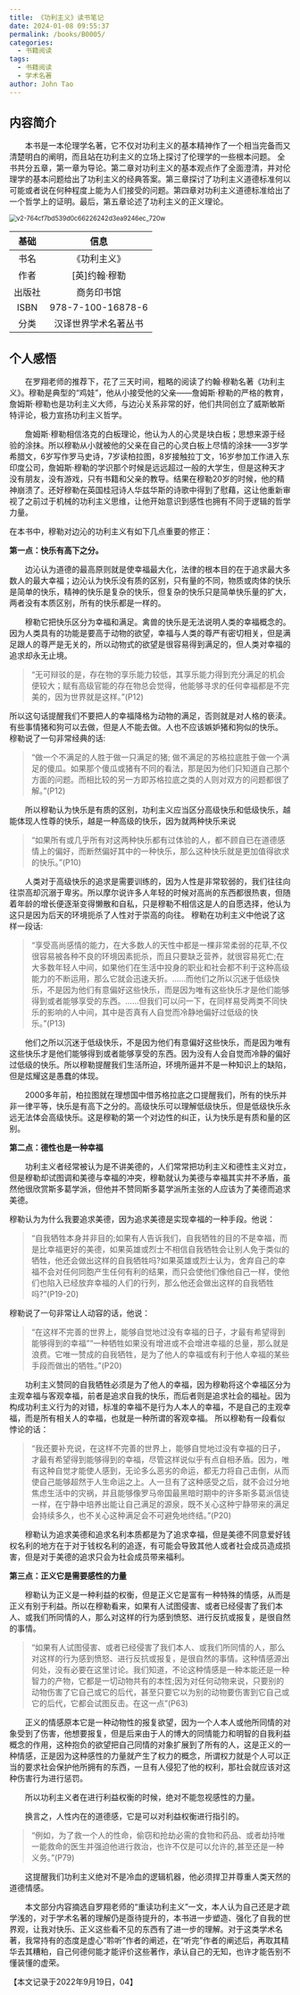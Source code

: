 ```yaml
---
title: 《功利主义》读书笔记
date: 2024-01-08 09:55:37
permalink: /books/B0005/
categories:
  - 书籍阅读
tags:
  - 书籍阅读
  - 学术名著
author: John Tao
---
```

## 内容简介

&emsp;&emsp;本书是一本伦理学名著，它不仅对功利主义的基本精神作了一个相当完备而又清楚明白的阐明，而且站在功利主义的立场上探讨了伦理学的一些根本问题。  全书共分五章，第一章为导论。第二章对功利主义的基本观点作了全面澄清，并对伦理学的基本问题给出了功利主义的经典答案。第三章探讨了功利主义道德标准何以可能或者说在何种程度上能为人们接受的问题。第四章对功利主义道德标准给出了一个哲学上的证明。最后，第五章论述了功利主义的正义理论。

<!-- more -->

<img src="https://typora-img-1301299232.cos.ap-shanghai.myqcloud.com/img/v2-764cf7bd539d0c66226242d3ea9246ec_720w.png" alt="v2-764cf7bd539d0c66226242d3ea9246ec_720w" style="zoom: 80%;" />

|  基础  |         信息         |
| :----: | :------------------: |
|  书名  |     《功利主义》     |
|  作者  |    [英]约翰·穆勒     |
| 出版社 |      商务印书馆      |
|  ISBN  |  978-7-100-16878-6   |
|  分类  | 汉译世界学术名著丛书 |


## 个人感悟

&emsp;&emsp;在罗翔老师的推荐下，花了三天时间，粗略的阅读了约翰·穆勒名著《功利主义》。穆勒是典型的“鸡娃”，他从小接受他的父亲——詹姆斯·穆勒的严格的教育，詹姆斯·穆勒也是功利主义大师，与边沁关系非常的好，他们共同创立了威斯敏斯特评论，极力宣扬功利主义哲学。

&emsp;&emsp;詹姆斯·穆勒相信洛克的白板理论，他认为人的心灵是块白板；思想来源于经验的涂抹。所以穆勒从小就被他的父亲在自己的心灵白板上尽情的涂抹——3岁学希腊文，6岁写作罗马史诗，7岁读柏拉图，8岁接触拉丁文，16岁参加工作进入东印度公司，詹姆斯·穆勒的学识那个时候是远远超过一般的大学生，但是这种天才没有朋友，没有游戏，只有书籍和父亲的教导。结果在穆勒20岁的时候，他的精神崩溃了。还好穆勒在英国桂冠诗人华兹华斯的诗歌中得到了慰藉，这让他重新审视了之前过于机械的功利主义思维，让他开始意识到感性也拥有不同于逻辑的哲学力量。



在本书中，穆勒对边沁的功利主义有如下几点重要的修正：

**第一点：快乐有高下之分。**

&emsp;&emsp;边沁认为道德的最高原则就是使幸福最大化，法律的根本目的在于追求最大多数人的最大幸福；边沁认为快乐没有质的区别，只有量的不同，物质或肉体的快乐是简单的快乐，精神的快乐是复杂的快乐，但复杂的快乐只是简单快乐量的扩大，两者没有本质区别，所有的快乐都是一样的。

&emsp;&emsp;穆勒它把快乐区分为幸福和满足。禽兽的快乐是无法说明人类的幸福概念的。因为人类具有的功能是要高于动物的欲望，幸福与人类的尊严有密切相关，但是满足跟人的尊严是无关的，所以动物式的欲望是很容易得到满足的，但人类对幸福的追求却永无止境。



> “无可辩驳的是，存在物的享乐能力较低，其享乐能力得到充分满足的机会便较大；赋有高级官能的存在物总会觉得，他能够寻求的任何幸福都是不完美的，因为世界就是这样。”(P12)



所以这句话提醒我们不要把人的幸福降格为动物的满足，否则就是对人格的亵渎。有些事情猪和狗可以去做，但是人不能去做。人也不应该嫉妒猪和狗似的快乐。
穆勒说了一句非常经典的话:



> “做一个不满足的人胜于做一只满足的猪; 做不满足的苏格拉底胜于做一个满足的傻瓜。如果那个傻瓜或猪有不同的看法，那是因为他们只知道自己那个方面的问题。而相比较的另一方即苏格拉底之类的人则对双方的问题都很了解。”(P12)



&emsp;&emsp;所以穆勒认为快乐是有质的区别，功利主义应当区分高级快乐和低级快乐，越能体现人性尊的快乐，越是一种高级的快乐，因为就两种快乐来说



> “如果所有或几乎所有对这两种快乐都有过体验的人，都不顾自已在道德感情上的偏好，而断然偏好其中的一种快乐，那么这种快乐就是更加值得欲求的快乐。”(P10)



&emsp;&emsp;人类对于高级快乐的追求是需要训练的，因为人性是非常软弱的，我们往往向往崇高却沉溺于卑劣。所以摩尔说许多人年轻的时候对高尚的东西都很热衷，但随着年龄的增长便逐渐变得懒散和自私，只是穆勒不相信这是人的自愿选择，他认为这只是因为后天的环境扼杀了人性对于崇高的向往。
穆勒在功利主义中他说了这样一段话:



> “享受高尚感情的能力，在大多数人的天性中都是一棵非常柔弱的花草,不仅很容易被各种不良的环境因素扼杀，而且只要缺乏营养，就很容易死亡;在大多数年轻人中间，如果他们在生活中投身的职业和社会都不利于这种高级能力的不断运用，那么它就会迅速夭折。……而他们之所以沉迷于低级快乐，不是因为他们有意偏好这些快乐，而是因为唯有这些快乐才是他们能够得到或者能够享受的东西。……但我们可以问一下，在同样易受两类不同快乐的影响的人中间，其中是否真有人自觉而冷静地偏好过低级的快乐。”(P13)



&emsp;&emsp;他们之所以沉迷于低级快乐，不是因为他们有意偏好这些快乐，而是因为唯有这些快乐才是他们能够得到或者能够享受的东西。因为没有人会自觉而冷静的偏好过低级的快乐。所以穆勒提醒我们生活所迫，环境所逼并不是一种知识上的缺陷，但是炫耀这是愚蠢的体现。

&emsp;&emsp;2000多年前，柏拉图就在理想国中借苏格拉底之口提醒我们，所有的快乐并非一律平等，快乐是有高下之分的。高级快乐可以理解低级快乐，但是低级快乐永远无法体会高级快乐。这是穆勒的第一个对边性的纠正，认为快乐是有质和量的区别。



**第二点：德性也是一种幸福**

&emsp;&emsp;功利主义者经常被认为是不讲美德的，人们常常把功利主义和德性主义对立，但是穆勒却试图调和美德与幸福的冲突，穆勒就认为美德与幸福其实并不矛盾，虽然他很欣赏斯多葛学派，但他并不赞同斯多葛学派所主张的人应该为了美德而追求美德。

穆勒认为为什么我要追求美德，因为追求美德是实现幸福的一种手段。他说：



> “自我牺牲本身并非目的;如果有人告诉我们，自我牺牲的目的不是幸福，而是比幸福更好的美德，如果英雄或烈士不相信自我牺牲会让别人免于类似的牺牲，他还会做出这样的自我牺牲吗?如果英雄或烈士认为，舍弃自己的幸福不会对任何同胞产生任何有利的结果，而只会使他们像他自己一样，使他们也陷入已经放弃幸福的人们的行列，那么他还会做出这样的自我牺牲吗?”(P19-20)



穆勒说了一句非常让人动容的话，他说：



> “在这样不完善的世界上，能够自觉地过没有幸福的日子，才最有希望得到能够得到的幸福”“一种牺牲如果没有增进或不会增进幸福的总量，那么就是浪费。它唯一赞成的自我牺牲，是为了他人的幸福或有利于他人幸福的某些手段而做出的牺牲。”(P20)



&emsp;&emsp;功利主义赞同的自我牺牲必须是为了他人的幸福，因为穆勒将这个幸福区分为主观幸福与客观幸福，前者是追求自我的快乐，而后者则是追求社会的福祉。因为构成功利主义行为的对错，标准的幸福不是行为人本人的幸福，不是自己的主观幸福，而是所有相关人的幸福，也就是一种所谓的客观幸福。
所以穆勒有一段看似悖论的话：



> “我还要补充说，在这样不完善的世界上，能够自觉地过没有幸福的日子，才最有希望得到能够得到的幸福，尽管这样说似乎有点自相矛盾。因为，唯有这种自觉才能使人感到，无论多么恶劣的命运，都无力将自己击倒，从而使自己能够超然于人生命运之上。人一旦有了这种感受之后，就不会过分地焦虑生活中的灾祸，并且能够像罗马帝国最黑暗时期中的许多斯多葛派信徒一样，在宁静中培养出能让自己满足的源泉，既不关心这种宁静带来的满足会持续多久，也不关心这种满足会不可避免地终结。”(P20)



&emsp;&emsp;穆勒认为追求美德和追求名利本质都是为了追求幸福，但是美德不同意爱好钱权名利的地方在于对于钱权名利的追逐，有可能会导致其他人或者社会成员造成损害，但是对于美德的追求只会为社会成员带来福利。



**第三点：正义它是需要感性的力量**

&emsp;&emsp;穆勒认为正义是一种利益的权衡，但是正义它是富有一种特殊的情感，从而是正义有别于利益。所以在穆勒看来，如果有人试图侵害、或者已经侵害了我们本人、或我们所同情的人，那么对这样的行为感到愤怒、进行反抗或报复，是很自然的事情。



> “如果有人试图侵害、或者已经侵害了我们本人、或我们所同情的人，那么对这样的行为感到愤怒、进行反抗或报复，是很自然的事情。这种情感源出何处，没有必要在这里讨论。我们知道，不论这种情感是一种本能还是一种智力的产物，它都是一切动物共有的本性;因为对任何动物来说，只要别的动物伤害了它自己或它的后代，甚至只要它以为别的动物要伤害到它自己或它的后代，它都会试图反击。在这一点”(P63)



&emsp;&emsp;正义的情感原本它是一种动物性的报复欲望，因为一个人本人或他所同情的对象受到了伤害，他想要报复，但是后来由于人的博大的同情能力和明智的自我利益概念的作用，这种抱负的欲望把自己同情的对象扩展到了所有的人，这是正义的一种情感，正是因为这种感性的力量就产生了权力的概念，所谓权力就是个人可以正当的要求社会保护他所拥有的东西，一旦有人侵犯了他的权利，那社会就应该对这种伤害行为进行惩罚。

&emsp;&emsp;所以功利主义者在进行利益权衡的时候，绝对不能忽视感性的力量。

&emsp;&emsp;换言之，人性内在的道德感，它是可以对利益权衡进行指引的。



> “例如，为了救一个人的性命，偷窃和抢劫必需的食物和药品、或者劫持唯一能救命的医生并强迫他进行救治，也许不仅是可以允许的,甚至还是一种义务。”(P79)



&emsp;&emsp;这提醒我们功利主义绝对不是冷血的逻辑机器，他必须捍卫并尊重人类天然的道德情感。

&emsp;&emsp;本文部分内容摘选自罗翔老师的“重读功利主义”一文，本人认为自己还是才疏学浅的，对于学术名著的理解仍是亟待提升的，本书进一步塑造、强化了自我的世界观，让我对快乐、正义这些看不见的东西有了进一步的理解。对于这类学术名著，我常持有的态度是虚心“聆听”作者的阐述，在“听完”作者的阐述后，再取其精华去其糟粕，自己何德何能才能评价这些著作，承认自己的无知，也许才能告别不懂装懂的虚荣。



【本文记录于2022年9月19日，04】